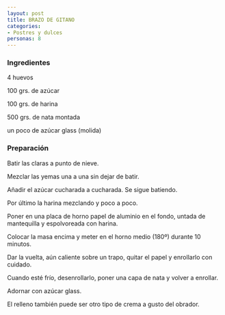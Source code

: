 ```yaml
---
layout: post
title: BRAZO DE GITANO
categories:
- Postres y dulces
personas: 8 
---
```

<h3>Ingredientes</h3>
4 huevos

100 grs. de azúcar

100 grs. de harina

500 grs. de nata montada

un poco de azúcar glass (molida)

<h3>Preparación</h3>
Batir las claras a punto de nieve.

Mezclar las yemas una a una sin dejar de batir.

Añadir el azúcar cucharada a cucharada. Se sigue batiendo.

Por último la harina mezclando y poco a poco.

Poner en una placa de horno papel de aluminio en el fondo, untada de mantequilla y espolvoreada con harina.

Colocar la masa encima y meter en el horno medio (180&ordm;) durante 10 minutos.

Dar la vuelta, aún caliente sobre un trapo, quitar el papel y enrollarlo con cuidado.

Cuando esté frío, desenrollarlo, poner una capa de nata y volver a enrollar.

Adornar con azúcar glass.

El relleno también puede ser otro tipo de crema a gusto del obrador.

